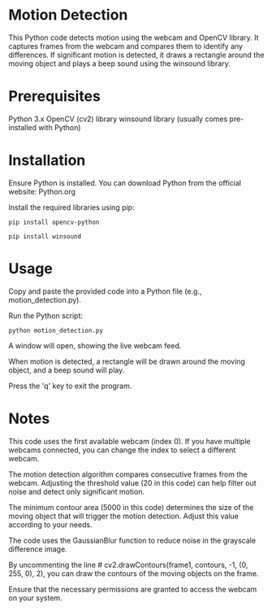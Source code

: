 # Motion Detection

This Python code detects motion using the webcam and OpenCV library. It captures frames from the webcam and compares them to identify any differences. If significant motion is detected, it draws a rectangle around the moving object and plays a beep sound using the winsound library.
 
# Prerequisites 

Python 3.x
OpenCV (cv2) library
winsound library (usually comes pre-installed with Python) 

# Installation 

Ensure Python is installed. You can download Python from the official website: Python.org

Install the required libraries using pip:

```shell
pip install opencv-python
```
`pip install winsound`
# Usage

Copy and paste the provided code into a Python file (e.g., motion_detection.py).

Run the Python script:

`python motion_detection.py`

A window will open, showing the live webcam feed.

When motion is detected, a rectangle will be drawn around the moving object, and a beep sound will play.

Press the 'q' key to exit the program.

# Notes

This code uses the first available webcam (index 0). If you have multiple webcams connected, you can change the index to select a different webcam.

The motion detection algorithm compares consecutive frames from the webcam. Adjusting the threshold value (20 in this code) can help filter out noise and detect only significant motion.

The minimum contour area (5000 in this code) determines the size of the moving object that will trigger the motion detection. Adjust this value according to your needs.

The code uses the GaussianBlur function to reduce noise in the grayscale difference image.

By uncommenting the line # cv2.drawContours(frame1, contours, -1, (0, 255, 0), 2), you can draw the contours of the moving objects on the frame.

Ensure that the necessary permissions are granted to access the webcam on your system.
